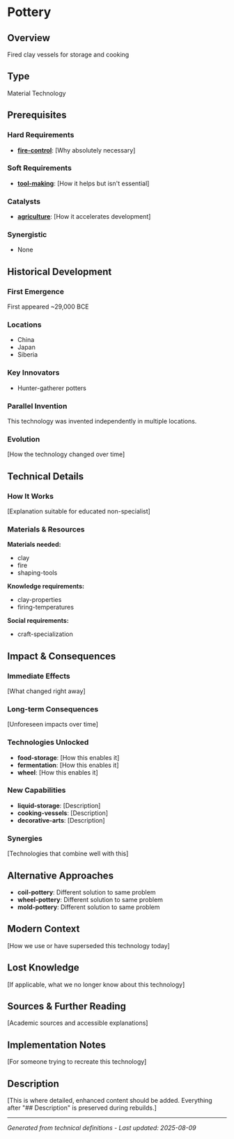 # Pottery

## Overview
Fired clay vessels for storage and cooking

## Type
Material Technology

## Prerequisites

### Hard Requirements
- **[fire-control](../fire-control/README.md)**: [Why absolutely necessary]

### Soft Requirements
- **[tool-making](../tool-making/README.md)**: [How it helps but isn't essential]

### Catalysts
- **[agriculture](../agriculture/README.md)**: [How it accelerates development]

### Synergistic
- None

## Historical Development

### First Emergence
First appeared ~29,000 BCE

### Locations
- China
- Japan
- Siberia

### Key Innovators
- Hunter-gatherer potters

### Parallel Invention
This technology was invented independently in multiple locations.

### Evolution
[How the technology changed over time]

## Technical Details

### How It Works
[Explanation suitable for educated non-specialist]

### Materials & Resources
**Materials needed:**
- clay
- fire
- shaping-tools


**Knowledge requirements:**
- clay-properties
- firing-temperatures


**Social requirements:**
- craft-specialization

## Impact & Consequences

### Immediate Effects
[What changed right away]

### Long-term Consequences
[Unforeseen impacts over time]

### Technologies Unlocked
- **food-storage**: [How this enables it]
- **fermentation**: [How this enables it]
- **wheel**: [How this enables it]

### New Capabilities
- **liquid-storage**: [Description]
- **cooking-vessels**: [Description]
- **decorative-arts**: [Description]

### Synergies
[Technologies that combine well with this]

## Alternative Approaches
- **coil-pottery**: Different solution to same problem
- **wheel-pottery**: Different solution to same problem
- **mold-pottery**: Different solution to same problem

## Modern Context
[How we use or have superseded this technology today]

## Lost Knowledge
[If applicable, what we no longer know about this technology]

## Sources & Further Reading
[Academic sources and accessible explanations]

## Implementation Notes
[For someone trying to recreate this technology]

## Description










[This is where detailed, enhanced content should be added. Everything after "## Description" is preserved during rebuilds.]

---
*Generated from technical definitions - Last updated: 2025-08-09*
